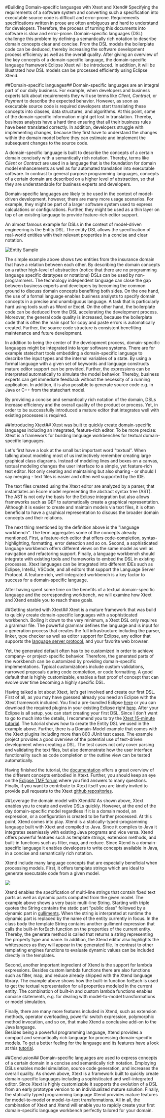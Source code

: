 #Building Domain-specific languages with Xtext and Xtend#
Specifying the requirements of a software system and converting such a specification into executable source code is difficult and error-prone.
Requirements specifications written in prose are often ambiguous and hard to understand for developers.
Therefore, the process of turning this documents into software is slow and error-prone.
Domain-specific languages (DSL) challenge this problem by defining a semantically rich notation to describe domain concepts clear and concise.
From the DSL models the boilerplate code can be deduced, thereby increasing the software development process efficiency as well as the overall quality.
After giving an overview of the key concepts of a domain-specific language, the domain-specific language framework Eclipse Xtext will be introduced.
In addition, it will be illustrated how DSL models can be processed efficiently using  Eclipse Xtend.

##Domain-specific languages##
Domain-specific languages are an integral part of our daily business.
For example, when developers and business experts talk about requirements they will use terms like *Client*, *Contract*, or *Payment* to describe the expected behavior.
However, as soon as executable source code is required developers start translating these concepts into classes, data structures, and algorithms.
At this point, some of the domain-specific information might get lost in translation.
Thereby, business analysts have a hard time ensuring that all their business rules have been translated correctly. 
In addition, developers struggle with implementing changes, because they first have to understand the changes within the domain model before they can estimate and implement the subsequent changes to the source code.

A domain-specific language is built to describe the concepts of a certain domain concisely with a semantically rich notation.
Thereby, terms like *Client* or *Contract* are used in a language that is the foundation for domain model enhancements as well as for automated translation into executable software.
In contrast to general purpose programming languages, concepts of a certain domain are described on a higher level of abstraction, so that they are understandable for business experts and developers.

Domain-specific languages are likely to be used in the context of model-driven development, however, there are many more usage scenarios.
For example, they might be part of a larger software system used to express calculations or configurations.
Further, they might be used as a thin layer on top of an existing language to provide feature-rich editor support.

An almost famous example for DSLs in the context of model-driven engineering is the Entity DSL. The entity DSL allows the specification of real-world entities with their relevant properties in a concise and clear notation.

![Entity Sample](./images/entity_sample.png)

The simple example above shows two entities from the insurance domain that have a relation between each other.
By describing the domain concepts on a rather high-level of abstraction (notice that there are no programming language specific datatypes or notations) DSLs can be used by non-programmers.
The technology independent language can close the gap between business experts and developers by becoming the common ground to discuss domain concepts benefiting both sides.
On the one hand, the use of a formal language enables business analysts to specify domain concepts in a precise and unambiguous language. 
A task that is particularly hard using tools such as Word or Excel.
On the other hand, the boilerplate code can be deduced from the DSL accelerating the development process.
Moreover, the general code quality is increased, because the boilerplate code that is often the main spot for copy and paste errors is automatically created.
Further, the source code structure is consistent benefiting maintenance and future development. 

In addition to being the center of the development process, domain-specific languages might be integrated into larger software systems.
There are for example statechart tools embedding a domain-specific language to describe the input types and the internal variables of a state. 
By using a formal language with a given set of keywords and language constructs mature editor support can be provided.
Further, the expressions can be interpreted automatically to simulate the model behavior.
Thereby, business experts can get immediate feedback without the necessity of a running application. 
In addition, it is also possible to generate source code e.g. in Java or C++ from the statechart model.

By providing a concise and semantically rich notation of the domain, DSLs increase efficiency and the overall quality of the product or process.
Yet, in order to be successfully introduced a mature editor that integrates well with existing processes is required.

##Introducing Xtext##
Xtext was built to quickly create domain-specific languages including an integrated, feature-rich editor.
To be more precise: Xtext is a framework for building language workbenches for textual domain-specific languages.

Let's first have a look at the small but important word "textual".
When talking about modeling most of us instinctively remember creating large graphical class diagrams.
Instead of modeling lines and boxes on a canvas, textual modeling changes the user interface to a simple, yet feature-rich text editor.
Not only creating and maintaining but also sharing - or should I say merging - text files is easier and often well supported by the IDE. 

The text files created using the Xtext editor are analyzed by a parser, that instantiates an Ecore model representing the abstract syntax tree (AST).
The AST is not only the basis for the Eclipse integration but also allows frameworks such as GEF to automatically create a graphical representation.
Although it is easier to create and maintain models via text files, it is often beneficial to have a graphical representation to discuss the broader domain concepts and their relations.

The next thing mentioned by the definition above is the "language workbench".
The term aggregates some of the concepts already mentioned.
First,  a feature-rich editor that offers code-completion, syntax-highlighting, formatting, error detection and so on.
Second, a sophisticated language workbench offers different views on the same model as well as navigation and refactoring support.
Finally, a language workbench should integrate with existing tools and frameworks to embed the DSL in existing processes.
Xtext languages can be integrated into different IDEs such as Eclipse, IntelliJ, VSCode, and all editors that support the Language Server Protocol.
A feature-rich, well-integrated workbench is a key factor to success for a domain-specific language.

After having spent some time on the benefits of a textual domain-specific language and the corresponding workbench, we will examine how Xtext and Xtend enable you to reach these goals. 

##Getting started with Xtext##
Xtext is a mature framework that was build to quickly create domain-specific languages with a sophisticated workbench.
Boiling it down to the very minimum, a Xtext DSL only requires a grammar file.
The powerful grammar defines the language and is input for a generation process that creates the full infrastructure including the parser, linker, type checker as well as editor support for Eclipse, any editor that supports the [language server protocol](https://blogs.itemis.com/en/integrating-xtext-language-support-in-visual-studio-code), and your favorite web browser.

Yet, the generated default often has to be customized in order to achieve company- or project-specific behavior.
Therefore, the generated parts of the workbench can be customized by providing domain-specific implementations.
Typical customizations include custom validations, narrowed proposals during code completion, or code formatting.
A good default that is highly customizable, enables a fast proof of concept that can evolve over time becoming a highly specific DSL.

Having talked a lot about Xtext, let's get involved and create our first DSL.
First of all, as you may have guessed already you need an Eclipse with the Xtext framework included. 
You find a pre-bundled Eclipse [here](https://www.eclipse.org/downloads/packages/eclipse-ide-java-and-dsl-developers/oxygen2) or you can download the required plugins in your existing Eclipse right [here](http://download.eclipse.org/modeling/tmf/xtext/updates/composite/releases/).
After your Eclipse is all setup, you can start creating your first DSL.
Since I don't want to go to much into the details, I recommend you to try the [Xtext 15-minute tutorial](https://www.eclipse.org/Xtext/documentation/102_domainmodelwalkthrough.html).
The tutorial shows how to create the Entity DSL we used in the example above.
Further, there is a Domain-Model example that comes with the Xtext plugins including more than 800 JUnit test cases.
The example project provides a good overview of the potential use of test-driven development when creating a DSL.
The test cases not only cover parsing and validating the text files, but also demonstrate how the user interface functionality such as code completion or the outline view can be tested automatically.

Having finished the tutorial, the [documentation](https://www.eclipse.org/Xtext/documentation/index.html) offers a great overview of the different concepts embodied in Xtext.
Further, you should keep an eye on the [Eclipse TMF forum](https://eclipse.org/forums/index.php?t=thread&frm_id=27) where you find answers to many questions.
Finally, if you want to contribute to Xtext itself you are kindly invited to provide pull requests to the Xtext [github repositories](https://github.com/eclipse/xtext).

##Leverage the domain model with Xtend##
As shown above, Xtext enables you to create and evolve DSLs quickly.
However, at the end of the day domain-specific model regardless if it is a domain model, an expression, or a configuration is created to be further processed.
At this point, Xtend comes into play.
Xtend is a statically-typed-programming language built with Xtext and compiled to Java.
Since it compiles to Java it integrates seamlessly with existing Java programs and vice versa.
Xtend offers powerful features such as template strings, extension methods, and built-in functions such as filter, map, and reduce.
Since Xtend is a domain-specific language it enables developers to write concepts available in Java, in a concise and semantically rich notation.

Xtend include many language concepts that are especially beneficial when processing models.
First, it offers template strings which are ideal to generate executable code from a given model.

![](./images/templateString.png)

Xtend enables the specification of multi-line strings that contain fixed text parts as well as dynamic parts computed from the given model. 
The example above shows a very basic multi-line String. 
Starting with triple quotes the String contains the static part "public class" followed by a dynamic part in [gulliments](https://en.wikipedia.org/wiki/Guillemet).
When the string is interpreted at runtime the dynamic part is replaced by the name of the entity currently in focus.
In the class body the template String contains another gulliment expression that calls the built-in forEach function on the properties of the current entity.
Thereby, the generate method is called that returns a string representing the property type and name.
In addition, the Xtend editor also highlights the whitespaces as they will appear in the generated file.
In contrast to other templating engines functions to evaluate dynamic values can be included directly in the templates.

Second, another important ingredient of Xtend is the support for lambda expressions.
Besides custom lambda functions there are also functions such as filter, map, and reduce already shipped with the Xtend language library.
The example above shows how the built-in function forEach is used to get the textual representation for all properties modeled in the current entity.
The combination of built-in and custom lambda functions enables concise statements, e.g. for dealing with model-to-model transformations or model simulation. 

Finally, there are many more features included in Xtend, such as extension methods, operator overloading, powerful switch expression, polymorphic method invocation, and so on, that make Xtend a conclusive add-on to the Java language.  
Besides being a powerful programming language, Xtend provides a compact and semantically rich language for processing domain-specific models.
To get a better feeling for the language and its features have a look at this [tutorial](https://www.eclipse.org/xtend/documentation/101_gettingstarted.html).
 
##Conclusion##
Domain-specific languages are used to express concepts of a certain domain in a concise and semantically rich notation.
Employing DSLs enables model simulation, source code generation, and increases the overall quality.
As shown above, Xtext is a framework built to quickly create domain-specific languages including a sophisticated and well-integrated editor.
Since Xtext is highly customizable it supports the evolution of a DSL from an early prototype version to an individualized mature solution.
Finally, the statically typed programming language Xtend provides mature features for model-to-model or model-to-text transformations.
All in all, the combination of Xtext and Xtend will enable you to rapidly create your first domain-specific language workbench perfectly tailored for your domain.